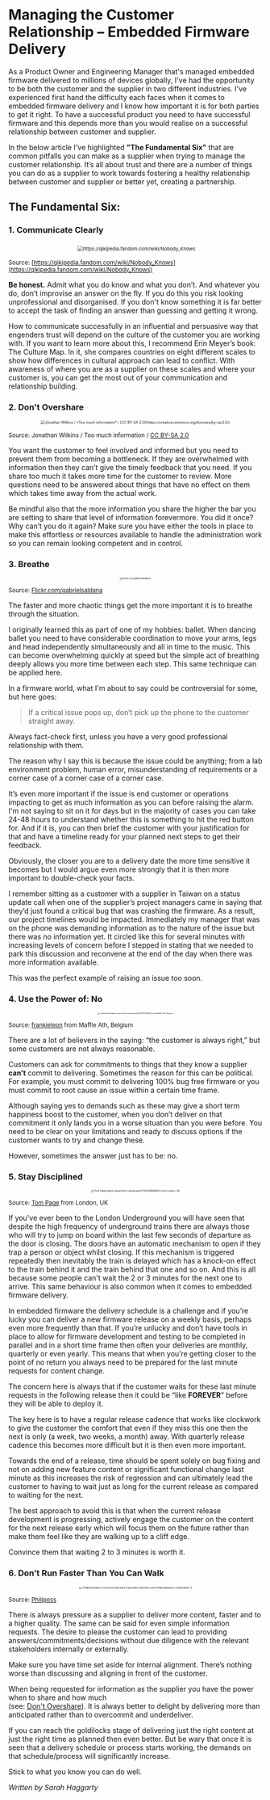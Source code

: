 # Managing the Customer Relationship – Embedded Firmware Delivery

As a Product Owner and Engineering Manager that's managed embedded firmware delivered to millions of devices globally, I've had the opportunity to be both the customer and the supplier in two different industries. I've experienced first hand the difficulty each faces when it comes to embedded firmware delivery and I know how important it is for both parties to get it right. To have a successful product you need to have successful firmware and this depends more than you would realise on a successful relationship between customer and supplier. 

In the below article I've highlighted **"The Fundamental Six"** that are common pitfalls you can make as a supplier when trying to manage the customer relationship. It’s all about trust and there are a number of things you can do as a supplier to work towards fostering a healthy relationship between customer and supplier or better yet, creating a partnership.

## The Fundamental Six:

### 1. Communicate Clearly

<p align="center">
​	<img src="..\assets\QI_-_Nobody_Knows.jpg" style="zoom: 67%;" alt="https://qikipedia.fandom.com/wiki/Nobody_Knows" />
</p>



<sub>Source: [https://qikipedia.fandom.com/wiki/Nobody_Knows](https://qikipedia.fandom.com/wiki/Nobody_Knows)</sub>

**Be honest.** Admit what you do know and what you don’t. And whatever you do, don’t improvise an answer on the fly. If you do this you risk looking unprofessional and disorganised. If you don't know something it is far better to accept the task of finding an answer than guessing and getting it wrong. 

How to communicate successfully in an influential and persuasive way that engenders trust will depend on the culture of the customer you are working with. If you want to learn more about this, I recommend Erin Meyer’s book: The Culture Map. In it, she compares countries on eight different scales to show how differences in cultural approach can lead to conflict. With awareness of where you are as a supplier on these scales and where your customer is, you can get the most out of your communication and relationship building.
<a name="dont-overshare"></a>

### 2. Don't Overshare
<p align="center">
	<img src="..\assets\Too_much_information_-_geograph.org.uk_-_902850.jpg" style="zoom: 50%;" alt="Jonathan Wilkins / *Too much information* / [CC BY-SA 2.0](https://creativecommons.org/licenses/by-sa/2.0/)"/>
</p>

<sub>Source: Jonathan Wilkins / Too much information / [CC BY-SA 2.0](https://creativecommons.org/licenses/by-sa/2.0/)</sub>

You want the customer to feel involved and informed but you need to prevent them from becoming a bottleneck. If they are overwhelmed with information then they can’t give the timely feedback that you need. If you share too much it takes more time for the customer to review. More questions need to be answered about things that have no effect on them which takes time away from the actual work. 

Be mindful also that the more information you share the higher the bar you are setting to share that level of information forevermore. You did it once? Why can’t you do it again? Make sure you have either the tools in place to make this effortless or resources available to handle the administration work so you can remain looking competent and in control. 

### 3. Breathe 
<p align="center">
	<img src="..\assets\ballerina.jpg" alt="Flickr.com/gabrielsaldana" style="zoom:33%;" />
</p>

<sub>Source: [Flickr.com/gabrielsaldana](https://www.flickr.com/gabrielsaldana)</sub>

The faster and more chaotic things get the more important it is to breathe through the situation. 

I originally learned this as part of one of my hobbies: ballet. When dancing ballet you need to have considerable coordination to move your arms, legs and head independently simultaneously and all in time to the music. This can become overwhelming quickly at speed but the simple act of breathing deeply allows you more time between each step. This same technique can be applied here.

In a firmware world, what I'm about to say could be controversial for some, but here goes: 

>If a critical issue pops up, don’t pick up the phone to the customer straight away.

 Always fact-check first, unless you have a very good professional relationship with them. 

The reason why I say this is because the issue could be anything; from a lab environment problem, human error, misunderstanding of requirements or a corner case of a corner case of a corner case. 

It’s even more important if the issue is end customer or operations impacting to get as much information as you can before raising the alarm. I'm not saying to sit on it for days but in the majority of cases you can take 24-48 hours to understand whether this is something to hit the red button for. And if it is, you can then brief the customer with your justification for that and have a timeline ready for your planned next steps to get their feedback. 

Obviously, the closer you are to a delivery date the more time sensitive it becomes but I would argue even more strongly that it is then more important to double-check your facts. 

I remember sitting as a customer with a supplier in Taiwan on a status update call when one of the supplier’s project managers came in saying that they’d just found a critical bug that was crashing the firmware. As a result, our project timelines would be impacted. Immediately my manager that was on the phone was demanding information as to the nature of the issue but there was no information yet. It circled like this for several minutes with increasing levels of concern before I stepped in stating that we needed to park this discussion and reconvene at the end of the day when there was more information available. 

This was the perfect example of raising an issue too soon.

### 4. Use the Power of: No
<p align="center">
	<img src="..\assets\\Magic_8_Ball_-_Do_I_get_my_Christmas_wish__(6521326205).jpg" style="zoom: 25%;" alt="[ frankieleon](https://www.flickr.com/people/23307937@N04) from Maffle Ath, Belgium"/>
</p>

<sub> Source: [ frankieleon](https://www.flickr.com/people/23307937@N04) from Maffle Ath, Belgium </sub>

There are a lot of believers in the saying: “the customer is always right,” but some customers are not always reasonable. 

Customers can ask for commitments to things that they know a supplier **can’t** commit to delivering. Sometimes the reason for this can be political. For example, you must commit to delivering 100% bug free firmware or you must commit to root cause an issue within a certain time frame. 

Although saying yes to demands such as these may give a short term happiness boost to the customer, when you don’t deliver on that commitment it only lands you in a worse situation than you were before. You need to be clear on your limitations and ready to discuss options if the customer wants to try and change these. 

However, sometimes the answer just has to be: no. 

### 5. Stay Disciplined
<p align="center">
	<img src="..\assets\runningfortube.jpg" alt="[Tom Page](https://www.flickr.com/people/73422480@N00) from London, UK" style="zoom:33%;" />
</p>

<sub> Source: [Tom Page](https://www.flickr.com/people/73422480@N00) from London, UK </sub>

If you've ever been to the London Underground you will have seen that despite the high frequency of underground trains there are always those who will try to jump on board within the last few seconds of departure as the door is closing. The doors have an automatic mechanism to open if they trap a person or object whilst closing. If this mechanism is triggered repeatedly then inevitably the train is delayed which has a knock-on effect to the train behind it and the train behind that one and so on. And this is all because some people can't wait the 2 or 3 minutes for the next one to arrive. This same behaviour is also common when it comes to embedded firmware delivery.

In embedded firmware the delivery schedule is a challenge and if you’re lucky you can deliver a new firmware release on a weekly basis, perhaps even more frequently than that. If you’re unlucky and don’t have tools in place to allow for firmware development and testing to be completed in parallel and in a short time frame then often your deliveries are monthly, quarterly or even yearly. This means that when you’re getting closer to the point of no return you always need to be prepared for the last minute requests for content change. 

The concern here is always that if the customer waits for these last minute requests in the following release then it could be “like **FOREVER**” before they will be able to deploy it. 

The key here is to have a regular release cadence that works like clockwork to give the customer the comfort that even if they miss this one then the next is only (a week, two weeks, a month) away. With quarterly release cadence this becomes more difficult but it is then even more important. 

Towards the end of a release, time should be spent solely on bug fixing and not on adding new feature content or significant functional change last minute as this increases the risk of regression and can ultimately lead the customer to having to wait just as long for the current release as compared to waiting for the next. 

The best approach to avoid this is that when the current release development is progressing, actively engage the customer on the content for the next release early which will focus them on the future rather than make them feel like they are walking up to a cliff edge. 

Convince them that waiting 2 to 3 minutes is worth it.

### 6. Don’t Run Faster Than You Can Walk
<p align="center">
	<img src="..\assets\faceplant.jpg" style="zoom: 33%;" alt="[ Philiposs](https://commons.wikimedia.org/w/index.php?title=User:Philiposs&action=edit&redlink=1)"/>
</p>

<sub> Source: [ Philiposs](https://commons.wikimedia.org/w/index.php?title=User:Philiposs&action=edit&redlink=1)</sub>

There is always pressure as a supplier to deliver more content, faster and to a higher quality. The same can be said for even simple information requests. The desire to please the customer can lead to providing answers/commitments/decisions without due diligence with the relevant stakeholders internally or externally. 

Make sure you have time set aside for internal alignment. There’s nothing worse than discussing and aligning in front of the customer. 

When being requested for information as the supplier you have the power when to share and how much   
(see: [Don't Overshare](#dont-overshare)). It is always better to delight by delivering more than anticipated rather than to overcommit and underdeliver. 

If you can reach the goldilocks stage of delivering just the right content at just the right time as planned then even better. But be wary that once it is seen that a delivery schedule or process starts working, the demands on that schedule/process will significantly increase. 

Stick to what you know you can do well.

*Written by Sarah Haggarty*